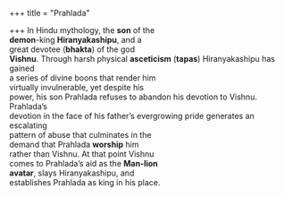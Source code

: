 +++
title = "Prahlada"

+++
In Hindu mythology, the **son** of the  
**demon**-king **Hiranyakashipu**, and a  
great devotee (**bhakta**) of the god  
**Vishnu**. Through harsh physical **asceticism** (**tapas**) Hiranyakashipu has gained  
a series of divine boons that render him  
virtually invulnerable, yet despite his  
power, his son Prahlada refuses to abandon his devotion to Vishnu. Prahlada’s  
devotion in the face of his father’s evergrowing pride generates an escalating  
pattern of abuse that culminates in the  
demand that Prahlada **worship** him  
rather than Vishnu. At that point Vishnu  
comes to Prahlada’s aid as the **Man-lion**  
**avatar**, slays Hiranyakashipu, and  
establishes Prahlada as king in his place.